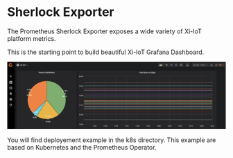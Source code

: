 # Sherlock Exporter

The Prometheus Sherlock Exporter exposes a wide variety of Xi-IoT platform metrics.

This is the starting point to build beautiful Xi-IoT Grafana Dashboard.

![](README.png)

You will find deployement example in the k8s directory.
This example are based on Kubernetes and the Prometheus Operator.